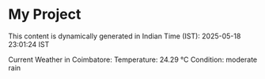 # My Project

This content is dynamically generated in Indian Time (IST): 2025-05-18 23:01:24 IST


Current Weather in Coimbatore:
Temperature: 24.29 °C
Condition: moderate rain
